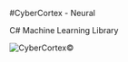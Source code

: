 #CyberCortex - Neural

C# Machine Learning Library

![CyberCortex©](http://cdn.collider.com/wp-content/uploads/2015/06/terminator-2-edward-furlong-arnold-schwarzengger.jpg)

